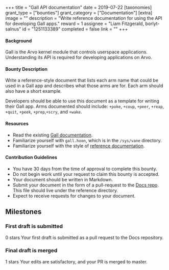 +++
title = "Gall API documentation"
date = 2019-07-22
[taxonomies]
grant_type = ["bounties"]
grant_category = ["Documentation"]
[extra]
image = ""
description = "Write reference documentation for using the API for developing Gall apps."
reward = 1
assignee = "Liam Fitzgerald, borlyt-salnus"
id = "1251133389"
completed = false
link = ""
+++

#### Background

Gall is the Arvo kernel module that controls userspace applications. Understanding its API is required for developing applications on Arvo.

#### Bounty Description

Write a reference-style document that lists each arm name that could be used in a Gall app and describes what those arms are for. Each arm should also have a short example. 

Developers should be able to use this document as a template for writing their Gall app. Arms documented should include: `+poke`, `+coup`, `+peer`, `+reap`, `+quit`, `+peek`, `+prep`,`+scry`, and `+wake`. 

#### Resources

* Read the existing [Gall documentation](https://urbit.org/docs/learn/arvo/gall/).
* Familiarize yourself with `gall.hoon`, which is in the `/sys/vane` directory.
* Familiarize yourself with the style of [reference documentation](https://urbit.org/docs/reference/).

#### Contribution Guidelines

* You have 30 days from the time of approval to complete this bounty.
* Do not begin work until your request to claim this bounty is accepted.
* Your document should be written in Markdown.
* Submit your document in the form of a pull-request to the [Docs repo](https://github.com/urbit/docs). This file should live under the reference directory.
* Expect to receive requests for changes to your document.


## Milestones


### First draft is submitted
0 stars
Your first draft is submitted as a pull request to the Docs repository. 


### Final draft is merged
1 stars
Your edits are satisfactory, and your PR is merged to master.

    
